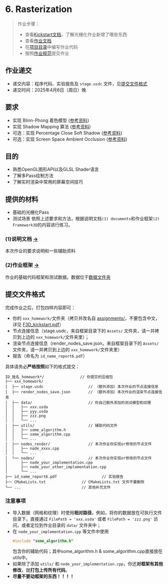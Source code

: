 # 6. Rasterization

> 作业步骤：
> - 查看[Kickstart文档](./kickstart.pdf)，了解光栅化作业新增了哪些东西
> - 查看[作业文档](./docs/README.md)
> - 在[项目目录](../../Framework3D/)中编写作业代码
> - 按照[作业规范](../README.md)提交作业

## 作业递交

- 递交内容：程序代码、实验报告及 `stage.usdc` 文件，见[提交文件格式](#提交文件格式)
- 递交时间：2025年4月6日（周日）晚

## 要求
- 实现 Blinn-Phong 着色模型 ([参考资料](https://learnopengl-cn.github.io/02%20Lighting/03%20Materials/))
- 实现 Shadow Mapping 算法 ([参考资料](https://learnopengl-cn.github.io/05%20Advanced%20Lighting/03%20Shadows/01%20Shadow%20Mapping/))
- 可选：实现 Percentage Close Soft Shadow ([参考资料](https://zhuanlan.zhihu.com/p/478472753))
- 可选：实现 Screen Space Ambient Occlusion ([参考资料](https://learnopengl-cn.github.io/05%20Advanced%20Lighting/09%20SSAO/#ssao))


## 目的
- 熟悉OpenGL图形API以及GLSL Shader语言
- 了解多Pass绘制方法
- 了解实时渲染中常用的屏幕空间技巧


## 提供的材料

- 基础的光栅化Pass
- 测试场景 依照上述要求和方法，根据说明文档`(1) documents`和作业框架`(2) Framework3D`的内容进行练习。

### (1)说明文档 [->](./docs/README.md)
本次作业的要求说明和一些辅助资料
### (2)作业框架 [->](../../Framework3D/)
作业的基础代码框架和测试数据。数据位于[数据文件夹](../../Framework3D/submissions/assignments/data/data_hw6)


## 提交文件格式

完成作业之后，打包四样内容即可：
  - 你的 `xxx_homework/`文件夹（拷贝并改名自 [assignments/](../../Framework3D/submissions/assignments/)，不要包含中文，详见 [F3D_kickstart.pdf](../../Framework3D/F3D%20kickstart.pdf)）
  - 节点连接信息（stage.usdc，来自框架目录下的 `Assets/` 文件夹，请一并拷贝到上边的 `xxx_homework/`文件夹里）；
  - 渲染节点连接信息（render_nodes_save.json，来自框架目录下的 `Assets/` 文件夹，请一并拷贝到上边的 `xxx_homework/`文件夹里）
  - 报告（命名为 `id_name_report6.pdf`）
  
  具体请务必**严格按照**如下的格式提交：

  ```
  ID_姓名_homework*/                // 你提交的压缩包
  ├── xxx_homework/                  
  │  ├── stage.usdc                    // （额外添加）本次作业的节点连接信息
  │  ├── render_nodes_save.json        // （额外添加）本次作业的渲染节点连接信息
  │  ├── data/                         // 你自己额外添加的测试模型和纹理
  │  │   ├── xxx.usda
  │  │   ├── yyy.usda
  │  │   ├── zzz.png
  │  │   └── ...  
  │  ├── utils/                        // 辅助代码文件
  │  │   ├── some_algorithm.h
  │  │   ├── some_algorithm.cpp
  │  │   └── ...  
  │  ├── nodes_render/                 // 本次作业你实现or修改的节点文件
  │  │   ├── node_xxxx.cpp
  │  │   └── ...  
  │  └── nodes/                        // 本次作业你实现or修改的节点文件
  │      ├── node_your_implementation.cpp
  │      ├── node_your_other_implementation.cpp
  │      └── ...  
  ├── id_name_report6.pdf                    // 实验报告
  ├── CMakeLists.txt                // CMakeLists.txt 文件不要删除
  └── ...                           // 其他补充文件
  ```

### 注意事项
- 导入数据（网格和纹理）时使用**相对路径**，例如，将你的数据放在可执行文件目录下，直接通过 `FilePath = 'xxx.usda'` 或者 `FilePath = 'zzz.png'` 访问，或者定位到作业目录的 `data/` 文件夹中；
- 在 `node_your_implementation.cpp` 等文件中使用
  ```cpp
  #include "some_algorithm.h"
  ```
  包含你的辅助代码；其中some_algorithm.h & some_algorithm.cpp直接放在utils中。
- 如果除了添加 `utils/` 和 `node_your_implementation.cpp`，你还**对框架有其他修改**，就**打包上传所有代码**。
- **尽量不要动框架的东西！！！！**